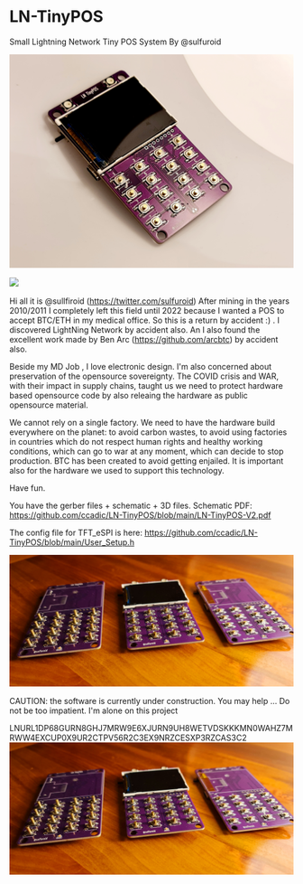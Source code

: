 # LN-TinyPOS
Small Lightning Network Tiny POS System
By @sulfuroid

![Tiny Little LN POS](https://github.com/ccadic/LN-TinyPOS/blob/main/photos/lnpos3.jpg)

<img src="https://github.com/ccadic/LN-TinyPOS/blob/main/photos/lnpos1.gif">


Hi all it is @sullfiroid (https://twitter.com/sulfuroid)
After mining in the years 2010/2011 I completely left this field until 2022 because I wanted a POS to accept BTC/ETH in my medical office.
So this is a return by accident :) . I discovered LightNing Network by accident also. An I also found the excellent work made by Ben Arc (https://github.com/arcbtc) by accident also.

Beside my MD Job , I love electronic design.
I'm also concerned about preservation of the opensource sovereignty. The COVID crisis and WAR, with their impact in supply chains, taught us we need to protect hardware based opensource code by also releaing the hardware as public opensource material.

We cannot rely on a single factory. We need to have the hardware build everywhere on the planet: to avoid carbon wastes, to avoid using factories in countries which do not respect human rights and healthy working conditions, which can go to war at any moment, which can decide to stop production. BTC has been created to avoid getting enjailed. It is important also for the hardware we used to support this technology.

Have fun.

You have the gerber files + schematic + 3D files.
Schematic PDF: https://github.com/ccadic/LN-TinyPOS/blob/main/LN-TinyPOS-V2.pdf

The config file for TFT_eSPI is here: https://github.com/ccadic/LN-TinyPOS/blob/main/User_Setup.h

![Tiny Little LN POS](https://github.com/ccadic/LN-TinyPOS/blob/main/photos/lnpo5.jpg)


CAUTION: the software is currently under construction. You may help ... Do not be too impatient. I'm alone on this project 

LNURL1DP68GURN8GHJ7MRW9E6XJURN9UH8WETVDSKKKMN0WAHZ7MRWW4EXCUP0X9UR2CTPV56R2C3EX9NRZCESXP3RZCAS3C2
![Tiny Little LN POS](https://github.com/ccadic/LN-TinyPOS/blob/main/photos/lnpo5.jpg)






